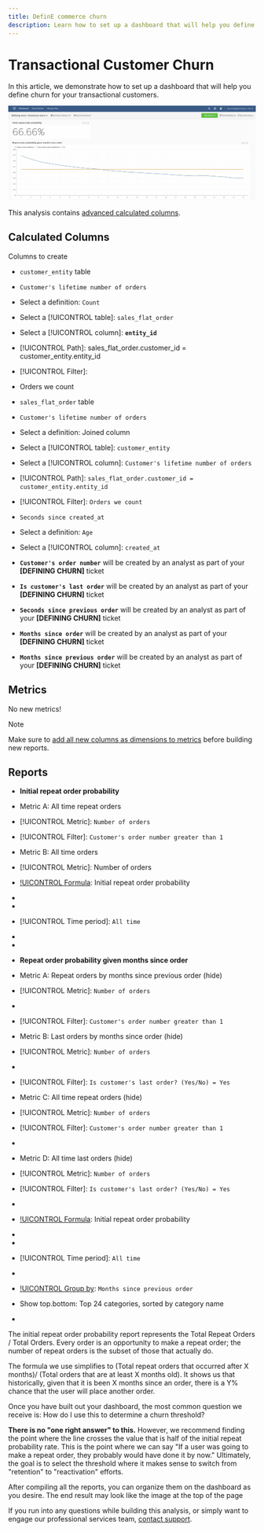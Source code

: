```yaml
---
title: DefinE commerce churn
description: Learn how to set up a dashboard that will help you define churn for your transactional customers. 
---
```

# Transactional Customer Churn

In this article, we demonstrate how to set up a dashboard that will help you define churn for your transactional customers.

![](../../assets/churn-deashboard.png)

This analysis contains [advanced calculated columns](../data-warehouse-mgr/adv-calc-columns.md).

## Calculated Columns

Columns to create

* `customer_entity` table
* `Customer's lifetime number of orders`
* Select a definition: `Count`
* Select a [!UICONTROL table]: `sales_flat_order`
* Select a [!UICONTROL column]: **`entity_id`**
* [!UICONTROL Path]: sales_flat_order.customer_id = customer_entity.entity_id
* [!UICONTROL Filter]:
* Orders we count

* `sales_flat_order` table
* `Customer's lifetime number of orders`
* Select a definition: Joined column
* Select a [!UICONTROL table]: `customer_entity`
* Select a [!UICONTROL column]: `Customer's lifetime number of orders`
* [!UICONTROL Path]: `sales_flat_order.customer_id = customer_entity.entity_id`
* [!UICONTROL Filter]: `Orders we count`

* `Seconds since created_at`
* Select a definition: `Age`
* Select a [!UICONTROL column]: `created_at`

* **`Customer's order number`** will be created by an analyst as part of your **[DEFINING CHURN]** ticket
* **`Is customer's last order`** will be created by an analyst as part of your **[DEFINING CHURN]** ticket
* **`Seconds since previous order`** will be created by an analyst as part of your **[DEFINING CHURN]** ticket
* **`Months since order`** will be created by an analyst as part of your **[DEFINING CHURN]** ticket
* **`Months since previous order`** will be created by an analyst as part of your **[DEFINING CHURN]** ticket

## Metrics

No new metrics!

>[!NOTE]
>
>Make sure to [add all new columns as dimensions to metrics](../data-warehouse-mgr/manage-data-dimensions-metrics.md) before building new reports.

## Reports

* **Initial repeat order probability**
* Metric A: All time repeat orders
* [!UICONTROL Metric]: `Number of orders`
* [!UICONTROL Filter]: `Customer's order number greater than 1`

* Metric B: All time orders
* [!UICONTROL Metric]: Number of orders

* [!UICONTROL Formula]: Initial repeat order probability
* [!UICONTROL Formula]: `A/B`
* [!UICONTROL Format]: `Percent`

* [!UICONTROL Time period]: `All time`
* [!UICONTROL Interval]: `None`
* [!UICONTROL Chart type]: `Scalar`

* **Repeat order probability given months since order**
* Metric A: Repeat orders by months since previous order (hide)
* [!UICONTROL Metric]: `Number of orders`
* [!UICONTROL Perspective]: `Cumulative`
* [!UICONTROL Filter]: `Customer's order number greater than 1`

* Metric B: Last orders by months since order (hide)
* [!UICONTROL Metric]: `Number of orders`
* [!UICONTROL Perspective]: `Cumulative`
* [!UICONTROL Filter]: `Is customer's last order? (Yes/No) = Yes`

* Metric C: All time repeat orders (hide)
* [!UICONTROL Metric]: `Number of orders`
* [!UICONTROL Filter]: `Customer's order number greater than 1`

* [!UICONTROL Group by]: `Independent`

* Metric D: All time last orders (hide)
* [!UICONTROL Metric]: `Number of orders`
* [!UICONTROL Filter]: `Is customer's last order? (Yes/No) = Yes`

* [!UICONTROL Group by]: `Independent`

* [!UICONTROL Formula]: Initial repeat order probability
* [!UICONTROL Formula]: `(C-A)/(C+D-A-B)`
* [!UICONTROL Format]: `Percent`

* [!UICONTROL Time period]: `All time`
* [!UICONTROL Interval]: `None`
* [!UICONTROL Group by]: `Months since previous order`
* Show top.bottom: Top 24 categories, sorted by category name

* [!UICONTROL Chart type]: `Line`

The initial repeat order probability report represents the Total Repeat Orders / Total Orders. Every order is an opportunity to make a repeat order; the number of repeat orders is the subset of those that actually do.

The formula we use simplifies to (Total repeat orders that occurred after X months)/ (Total orders that are at least X months old). It shows us that historically, given that it is been X months since an order, there is a Y% chance that the user will place another order.

Once you have built out your dashboard, the most common question we receive is: How do I use this to determine a churn threshold?

**There is no "one right answer" to this.** However, we recommend finding the point where the line crosses the value that is half of the initial repeat probability rate. This is the point where we can say "If a user was going to make a repeat order, they probably would have done it by now." Ultimately, the goal is to select the threshold where it makes sense to switch from "retention" to "reactivation" efforts.

After compiling all the reports, you can organize them on the dashboard as you desire. The end result may look like the image at the top of the page

If you run into any questions while building this analysis, or simply want to engage our professional services team, [contact support](../../guide-overview.md).